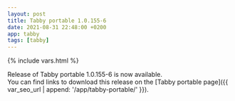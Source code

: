 ```yaml
---
layout: post
title: Tabby portable 1.0.155-6
date: 2021-08-31 22:48:00 +0200
app: tabby
tags: [tabby]
---
```

{% include vars.html %}

Release of Tabby portable 1.0.155-6 is now available.<br />
You can find links to download this release on the [Tabby portable page]({{ var_seo_url | append: '/app/tabby-portable/' }}).
